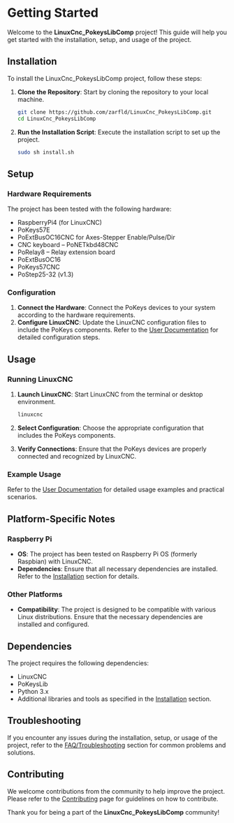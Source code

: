 # Getting Started

Welcome to the **LinuxCnc_PokeysLibComp** project! This guide will help you get started with the installation, setup, and usage of the project.

## Installation

To install the LinuxCnc_PokeysLibComp project, follow these steps:

1. **Clone the Repository**: Start by cloning the repository to your local machine.
   ```bash
   git clone https://github.com/zarfld/LinuxCnc_PokeysLibComp.git
   cd LinuxCnc_PokeysLibComp
   ```

2. **Run the Installation Script**: Execute the installation script to set up the project.
   ```bash
   sudo sh install.sh
   ```

## Setup

### Hardware Requirements

The project has been tested with the following hardware:

- RaspberryPi4 (for LinuxCNC)
- PoKeys57E
- PoExtBusOC16CNC for Axes-Stepper Enable/Pulse/Dir
- CNC keyboard – PoNETkbd48CNC
- PoRelay8 – Relay extension board
- PoExtBusOC16
- PoKeys57CNC
- PoStep25-32 (v1.3)

### Configuration

1. **Connect the Hardware**: Connect the PoKeys devices to your system according to the hardware requirements.
2. **Configure LinuxCNC**: Update the LinuxCNC configuration files to include the PoKeys components. Refer to the [User Documentation](User_Documentation.md) for detailed configuration steps.

## Usage

### Running LinuxCNC

1. **Launch LinuxCNC**: Start LinuxCNC from the terminal or desktop environment.
   ```bash
   linuxcnc
   ```

2. **Select Configuration**: Choose the appropriate configuration that includes the PoKeys components.

3. **Verify Connections**: Ensure that the PoKeys devices are properly connected and recognized by LinuxCNC.

### Example Usage

Refer to the [User Documentation](User_Documentation.md) for detailed usage examples and practical scenarios.

## Platform-Specific Notes

### Raspberry Pi

- **OS**: The project has been tested on Raspberry Pi OS (formerly Raspbian) with LinuxCNC.
- **Dependencies**: Ensure that all necessary dependencies are installed. Refer to the [Installation](#installation) section for details.

### Other Platforms

- **Compatibility**: The project is designed to be compatible with various Linux distributions. Ensure that the necessary dependencies are installed and configured.

## Dependencies

The project requires the following dependencies:

- LinuxCNC
- PoKeysLib
- Python 3.x
- Additional libraries and tools as specified in the [Installation](#installation) section.

## Troubleshooting

If you encounter any issues during the installation, setup, or usage of the project, refer to the [FAQ/Troubleshooting](FAQ_Troubleshooting.md) section for common problems and solutions.

## Contributing

We welcome contributions from the community to help improve the project. Please refer to the [Contributing](../CONTRIBUTING.md) page for guidelines on how to contribute.

Thank you for being a part of the **LinuxCnc_PokeysLibComp** community!
